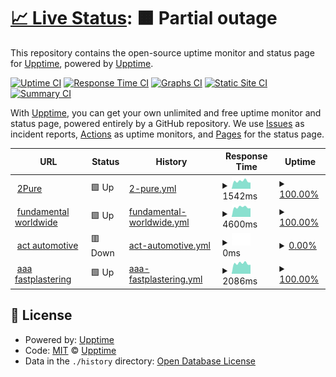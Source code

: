# [📈 Live Status](https://upptime.github.io/upptime): <!--live status--> **🟧 Partial outage**

This repository contains the open-source uptime monitor and status page for [Upptime](https://upptime.js.org), powered by [Upptime](https://github.com/upptime/upptime).

[![Uptime CI](https://github.com/MoreTrainz/Upptime/workflows/Uptime%20CI/badge.svg)](https://github.com/MoreTrainz/Upptime/actions?query=workflow%3A%22Uptime+CI%22)
[![Response Time CI](https://github.com/MoreTrainz/Upptime/workflows/Response%20Time%20CI/badge.svg)](https://github.com/MoreTrainz/Upptime/actions?query=workflow%3A%22Response+Time+CI%22)
[![Graphs CI](https://github.com/MoreTrainz/Upptime/workflows/Graphs%20CI/badge.svg)](https://github.com/MoreTrainz/Upptime/actions?query=workflow%3A%22Graphs+CI%22)
[![Static Site CI](https://github.com/MoreTrainz/Upptime/workflows/Static%20Site%20CI/badge.svg)](https://github.com/MoreTrainz/Upptime/actions?query=workflow%3A%22Static+Site+CI%22)
[![Summary CI](https://github.com/MoreTrainz/Upptime/workflows/Summary%20CI/badge.svg)](https://github.com/MoreTrainz/Upptime/actions?query=workflow%3A%22Summary+CI%22)

With [Upptime](https://upptime.js.org), you can get your own unlimited and free uptime monitor and status page, powered entirely by a GitHub repository. We use [Issues](https://github.com/upptime/upptime/issues) as incident reports, [Actions](https://github.com/MoreTrainz/Upptime/actions) as uptime monitors, and [Pages](https://upptime.github.io/upptime) for the status page.

<!--start: status pages-->
<!-- This summary is generated by Upptime (https://github.com/upptime/upptime) -->
<!-- Do not edit this manually, your changes will be overwritten -->
<!-- prettier-ignore -->
| URL | Status | History | Response Time | Uptime |
| --- | ------ | ------- | ------------- | ------ |
| <img alt="" src="https://icons.duckduckgo.com/ip3/null.ico" height="13"> [2Pure](2pure.com.au) | 🟩 Up | [2-pure.yml](https://github.com/MoreTrainz/Upptime/commits/HEAD/history/2-pure.yml) | <details><summary><img alt="Response time graph" src="./graphs/2-pure/response-time-week.png" height="20"> 1542ms</summary><br><a href="https://MoreTrainz.github.io/Upptime/history/2-pure"><img alt="Response time 4790" src="https://img.shields.io/endpoint?url=https%3A%2F%2Fraw.githubusercontent.com%2FMoreTrainz%2FUpptime%2FHEAD%2Fapi%2F2-pure%2Fresponse-time.json"></a><br><a href="https://MoreTrainz.github.io/Upptime/history/2-pure"><img alt="24-hour response time 1956" src="https://img.shields.io/endpoint?url=https%3A%2F%2Fraw.githubusercontent.com%2FMoreTrainz%2FUpptime%2FHEAD%2Fapi%2F2-pure%2Fresponse-time-day.json"></a><br><a href="https://MoreTrainz.github.io/Upptime/history/2-pure"><img alt="7-day response time 1542" src="https://img.shields.io/endpoint?url=https%3A%2F%2Fraw.githubusercontent.com%2FMoreTrainz%2FUpptime%2FHEAD%2Fapi%2F2-pure%2Fresponse-time-week.json"></a><br><a href="https://MoreTrainz.github.io/Upptime/history/2-pure"><img alt="30-day response time 1592" src="https://img.shields.io/endpoint?url=https%3A%2F%2Fraw.githubusercontent.com%2FMoreTrainz%2FUpptime%2FHEAD%2Fapi%2F2-pure%2Fresponse-time-month.json"></a><br><a href="https://MoreTrainz.github.io/Upptime/history/2-pure"><img alt="1-year response time 4840" src="https://img.shields.io/endpoint?url=https%3A%2F%2Fraw.githubusercontent.com%2FMoreTrainz%2FUpptime%2FHEAD%2Fapi%2F2-pure%2Fresponse-time-year.json"></a></details> | <details><summary><a href="https://MoreTrainz.github.io/Upptime/history/2-pure">100.00%</a></summary><a href="https://MoreTrainz.github.io/Upptime/history/2-pure"><img alt="All-time uptime 98.70%" src="https://img.shields.io/endpoint?url=https%3A%2F%2Fraw.githubusercontent.com%2FMoreTrainz%2FUpptime%2FHEAD%2Fapi%2F2-pure%2Fuptime.json"></a><br><a href="https://MoreTrainz.github.io/Upptime/history/2-pure"><img alt="24-hour uptime 100.00%" src="https://img.shields.io/endpoint?url=https%3A%2F%2Fraw.githubusercontent.com%2FMoreTrainz%2FUpptime%2FHEAD%2Fapi%2F2-pure%2Fuptime-day.json"></a><br><a href="https://MoreTrainz.github.io/Upptime/history/2-pure"><img alt="7-day uptime 100.00%" src="https://img.shields.io/endpoint?url=https%3A%2F%2Fraw.githubusercontent.com%2FMoreTrainz%2FUpptime%2FHEAD%2Fapi%2F2-pure%2Fuptime-week.json"></a><br><a href="https://MoreTrainz.github.io/Upptime/history/2-pure"><img alt="30-day uptime 100.00%" src="https://img.shields.io/endpoint?url=https%3A%2F%2Fraw.githubusercontent.com%2FMoreTrainz%2FUpptime%2FHEAD%2Fapi%2F2-pure%2Fuptime-month.json"></a><br><a href="https://MoreTrainz.github.io/Upptime/history/2-pure"><img alt="1-year uptime 97.54%" src="https://img.shields.io/endpoint?url=https%3A%2F%2Fraw.githubusercontent.com%2FMoreTrainz%2FUpptime%2FHEAD%2Fapi%2F2-pure%2Fuptime-year.json"></a></details>
| <img alt="" src="https://icons.duckduckgo.com/ip3/null.ico" height="13"> [fundamental worldwide](fundamentalworldwide.com.au) | 🟩 Up | [fundamental-worldwide.yml](https://github.com/MoreTrainz/Upptime/commits/HEAD/history/fundamental-worldwide.yml) | <details><summary><img alt="Response time graph" src="./graphs/fundamental-worldwide/response-time-week.png" height="20"> 4600ms</summary><br><a href="https://MoreTrainz.github.io/Upptime/history/fundamental-worldwide"><img alt="Response time 4665" src="https://img.shields.io/endpoint?url=https%3A%2F%2Fraw.githubusercontent.com%2FMoreTrainz%2FUpptime%2FHEAD%2Fapi%2Ffundamental-worldwide%2Fresponse-time.json"></a><br><a href="https://MoreTrainz.github.io/Upptime/history/fundamental-worldwide"><img alt="24-hour response time 5019" src="https://img.shields.io/endpoint?url=https%3A%2F%2Fraw.githubusercontent.com%2FMoreTrainz%2FUpptime%2FHEAD%2Fapi%2Ffundamental-worldwide%2Fresponse-time-day.json"></a><br><a href="https://MoreTrainz.github.io/Upptime/history/fundamental-worldwide"><img alt="7-day response time 4600" src="https://img.shields.io/endpoint?url=https%3A%2F%2Fraw.githubusercontent.com%2FMoreTrainz%2FUpptime%2FHEAD%2Fapi%2Ffundamental-worldwide%2Fresponse-time-week.json"></a><br><a href="https://MoreTrainz.github.io/Upptime/history/fundamental-worldwide"><img alt="30-day response time 5157" src="https://img.shields.io/endpoint?url=https%3A%2F%2Fraw.githubusercontent.com%2FMoreTrainz%2FUpptime%2FHEAD%2Fapi%2Ffundamental-worldwide%2Fresponse-time-month.json"></a><br><a href="https://MoreTrainz.github.io/Upptime/history/fundamental-worldwide"><img alt="1-year response time 4836" src="https://img.shields.io/endpoint?url=https%3A%2F%2Fraw.githubusercontent.com%2FMoreTrainz%2FUpptime%2FHEAD%2Fapi%2Ffundamental-worldwide%2Fresponse-time-year.json"></a></details> | <details><summary><a href="https://MoreTrainz.github.io/Upptime/history/fundamental-worldwide">100.00%</a></summary><a href="https://MoreTrainz.github.io/Upptime/history/fundamental-worldwide"><img alt="All-time uptime 99.95%" src="https://img.shields.io/endpoint?url=https%3A%2F%2Fraw.githubusercontent.com%2FMoreTrainz%2FUpptime%2FHEAD%2Fapi%2Ffundamental-worldwide%2Fuptime.json"></a><br><a href="https://MoreTrainz.github.io/Upptime/history/fundamental-worldwide"><img alt="24-hour uptime 100.00%" src="https://img.shields.io/endpoint?url=https%3A%2F%2Fraw.githubusercontent.com%2FMoreTrainz%2FUpptime%2FHEAD%2Fapi%2Ffundamental-worldwide%2Fuptime-day.json"></a><br><a href="https://MoreTrainz.github.io/Upptime/history/fundamental-worldwide"><img alt="7-day uptime 100.00%" src="https://img.shields.io/endpoint?url=https%3A%2F%2Fraw.githubusercontent.com%2FMoreTrainz%2FUpptime%2FHEAD%2Fapi%2Ffundamental-worldwide%2Fuptime-week.json"></a><br><a href="https://MoreTrainz.github.io/Upptime/history/fundamental-worldwide"><img alt="30-day uptime 100.00%" src="https://img.shields.io/endpoint?url=https%3A%2F%2Fraw.githubusercontent.com%2FMoreTrainz%2FUpptime%2FHEAD%2Fapi%2Ffundamental-worldwide%2Fuptime-month.json"></a><br><a href="https://MoreTrainz.github.io/Upptime/history/fundamental-worldwide"><img alt="1-year uptime 99.97%" src="https://img.shields.io/endpoint?url=https%3A%2F%2Fraw.githubusercontent.com%2FMoreTrainz%2FUpptime%2FHEAD%2Fapi%2Ffundamental-worldwide%2Fuptime-year.json"></a></details>
| <img alt="" src="https://icons.duckduckgo.com/ip3/null.ico" height="13"> [act automotive](actautomotive.com.au) | 🟥 Down | [act-automotive.yml](https://github.com/MoreTrainz/Upptime/commits/HEAD/history/act-automotive.yml) | <details><summary><img alt="Response time graph" src="./graphs/act-automotive/response-time-week.png" height="20"> 0ms</summary><br><a href="https://MoreTrainz.github.io/Upptime/history/act-automotive"><img alt="Response time 3973" src="https://img.shields.io/endpoint?url=https%3A%2F%2Fraw.githubusercontent.com%2FMoreTrainz%2FUpptime%2FHEAD%2Fapi%2Fact-automotive%2Fresponse-time.json"></a><br><a href="https://MoreTrainz.github.io/Upptime/history/act-automotive"><img alt="24-hour response time 0" src="https://img.shields.io/endpoint?url=https%3A%2F%2Fraw.githubusercontent.com%2FMoreTrainz%2FUpptime%2FHEAD%2Fapi%2Fact-automotive%2Fresponse-time-day.json"></a><br><a href="https://MoreTrainz.github.io/Upptime/history/act-automotive"><img alt="7-day response time 0" src="https://img.shields.io/endpoint?url=https%3A%2F%2Fraw.githubusercontent.com%2FMoreTrainz%2FUpptime%2FHEAD%2Fapi%2Fact-automotive%2Fresponse-time-week.json"></a><br><a href="https://MoreTrainz.github.io/Upptime/history/act-automotive"><img alt="30-day response time 0" src="https://img.shields.io/endpoint?url=https%3A%2F%2Fraw.githubusercontent.com%2FMoreTrainz%2FUpptime%2FHEAD%2Fapi%2Fact-automotive%2Fresponse-time-month.json"></a><br><a href="https://MoreTrainz.github.io/Upptime/history/act-automotive"><img alt="1-year response time 0" src="https://img.shields.io/endpoint?url=https%3A%2F%2Fraw.githubusercontent.com%2FMoreTrainz%2FUpptime%2FHEAD%2Fapi%2Fact-automotive%2Fresponse-time-year.json"></a></details> | <details><summary><a href="https://MoreTrainz.github.io/Upptime/history/act-automotive">0.00%</a></summary><a href="https://MoreTrainz.github.io/Upptime/history/act-automotive"><img alt="All-time uptime 41.62%" src="https://img.shields.io/endpoint?url=https%3A%2F%2Fraw.githubusercontent.com%2FMoreTrainz%2FUpptime%2FHEAD%2Fapi%2Fact-automotive%2Fuptime.json"></a><br><a href="https://MoreTrainz.github.io/Upptime/history/act-automotive"><img alt="24-hour uptime 0.00%" src="https://img.shields.io/endpoint?url=https%3A%2F%2Fraw.githubusercontent.com%2FMoreTrainz%2FUpptime%2FHEAD%2Fapi%2Fact-automotive%2Fuptime-day.json"></a><br><a href="https://MoreTrainz.github.io/Upptime/history/act-automotive"><img alt="7-day uptime 0.00%" src="https://img.shields.io/endpoint?url=https%3A%2F%2Fraw.githubusercontent.com%2FMoreTrainz%2FUpptime%2FHEAD%2Fapi%2Fact-automotive%2Fuptime-week.json"></a><br><a href="https://MoreTrainz.github.io/Upptime/history/act-automotive"><img alt="30-day uptime 1.38%" src="https://img.shields.io/endpoint?url=https%3A%2F%2Fraw.githubusercontent.com%2FMoreTrainz%2FUpptime%2FHEAD%2Fapi%2Fact-automotive%2Fuptime-month.json"></a><br><a href="https://MoreTrainz.github.io/Upptime/history/act-automotive"><img alt="1-year uptime 0.00%" src="https://img.shields.io/endpoint?url=https%3A%2F%2Fraw.githubusercontent.com%2FMoreTrainz%2FUpptime%2FHEAD%2Fapi%2Fact-automotive%2Fuptime-year.json"></a></details>
| <img alt="" src="https://icons.duckduckgo.com/ip3/null.ico" height="13"> [aaa fastplastering](aaafastplastering.com.au) | 🟩 Up | [aaa-fastplastering.yml](https://github.com/MoreTrainz/Upptime/commits/HEAD/history/aaa-fastplastering.yml) | <details><summary><img alt="Response time graph" src="./graphs/aaa-fastplastering/response-time-week.png" height="20"> 2086ms</summary><br><a href="https://MoreTrainz.github.io/Upptime/history/aaa-fastplastering"><img alt="Response time 3475" src="https://img.shields.io/endpoint?url=https%3A%2F%2Fraw.githubusercontent.com%2FMoreTrainz%2FUpptime%2FHEAD%2Fapi%2Faaa-fastplastering%2Fresponse-time.json"></a><br><a href="https://MoreTrainz.github.io/Upptime/history/aaa-fastplastering"><img alt="24-hour response time 2471" src="https://img.shields.io/endpoint?url=https%3A%2F%2Fraw.githubusercontent.com%2FMoreTrainz%2FUpptime%2FHEAD%2Fapi%2Faaa-fastplastering%2Fresponse-time-day.json"></a><br><a href="https://MoreTrainz.github.io/Upptime/history/aaa-fastplastering"><img alt="7-day response time 2086" src="https://img.shields.io/endpoint?url=https%3A%2F%2Fraw.githubusercontent.com%2FMoreTrainz%2FUpptime%2FHEAD%2Fapi%2Faaa-fastplastering%2Fresponse-time-week.json"></a><br><a href="https://MoreTrainz.github.io/Upptime/history/aaa-fastplastering"><img alt="30-day response time 2252" src="https://img.shields.io/endpoint?url=https%3A%2F%2Fraw.githubusercontent.com%2FMoreTrainz%2FUpptime%2FHEAD%2Fapi%2Faaa-fastplastering%2Fresponse-time-month.json"></a><br><a href="https://MoreTrainz.github.io/Upptime/history/aaa-fastplastering"><img alt="1-year response time 3092" src="https://img.shields.io/endpoint?url=https%3A%2F%2Fraw.githubusercontent.com%2FMoreTrainz%2FUpptime%2FHEAD%2Fapi%2Faaa-fastplastering%2Fresponse-time-year.json"></a></details> | <details><summary><a href="https://MoreTrainz.github.io/Upptime/history/aaa-fastplastering">100.00%</a></summary><a href="https://MoreTrainz.github.io/Upptime/history/aaa-fastplastering"><img alt="All-time uptime 99.94%" src="https://img.shields.io/endpoint?url=https%3A%2F%2Fraw.githubusercontent.com%2FMoreTrainz%2FUpptime%2FHEAD%2Fapi%2Faaa-fastplastering%2Fuptime.json"></a><br><a href="https://MoreTrainz.github.io/Upptime/history/aaa-fastplastering"><img alt="24-hour uptime 100.00%" src="https://img.shields.io/endpoint?url=https%3A%2F%2Fraw.githubusercontent.com%2FMoreTrainz%2FUpptime%2FHEAD%2Fapi%2Faaa-fastplastering%2Fuptime-day.json"></a><br><a href="https://MoreTrainz.github.io/Upptime/history/aaa-fastplastering"><img alt="7-day uptime 100.00%" src="https://img.shields.io/endpoint?url=https%3A%2F%2Fraw.githubusercontent.com%2FMoreTrainz%2FUpptime%2FHEAD%2Fapi%2Faaa-fastplastering%2Fuptime-week.json"></a><br><a href="https://MoreTrainz.github.io/Upptime/history/aaa-fastplastering"><img alt="30-day uptime 100.00%" src="https://img.shields.io/endpoint?url=https%3A%2F%2Fraw.githubusercontent.com%2FMoreTrainz%2FUpptime%2FHEAD%2Fapi%2Faaa-fastplastering%2Fuptime-month.json"></a><br><a href="https://MoreTrainz.github.io/Upptime/history/aaa-fastplastering"><img alt="1-year uptime 99.97%" src="https://img.shields.io/endpoint?url=https%3A%2F%2Fraw.githubusercontent.com%2FMoreTrainz%2FUpptime%2FHEAD%2Fapi%2Faaa-fastplastering%2Fuptime-year.json"></a></details>

<!--end: status pages-->

## 📄 License

- Powered by: [Upptime](https://github.com/upptime/upptime)
- Code: [MIT](./LICENSE) © [Upptime](https://upptime.js.org)
- Data in the `./history` directory: [Open Database License](https://opendatacommons.org/licenses/odbl/1-0/)
